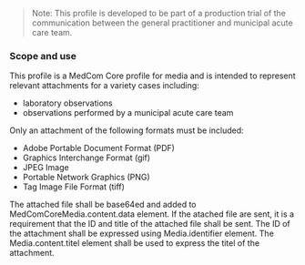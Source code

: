 >Note: This profile is developed to be part of a production trial of the communication between the general practitioner and municipal acute care team.

### Scope and use
This profile is a MedCom Core profile for media and is intended to represent relevant attachments for a variety cases including: 
* laboratory observations
* observations performed by a municipal acute care team  

Only an attachment of the following formats must be included: 

* Adobe Portable Document Format (PDF)
* Graphics Interchange Format (gif)
* JPEG Image
* Portable Network Graphics (PNG)
* Tag Image File Format (tiff)

The attached file shall be base64ed and added to MedComCoreMedia.content.data element.
If the atached file are sent, it is a requirement that the ID and title of the attached file shall be sent.
The ID of the attachment shall be expressed using Media.identifier element.
The Media.content.titel element shall be used to express the titel of the attachment.